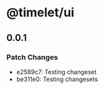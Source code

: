 # @timelet/ui

## 0.0.1

### Patch Changes

- e2589c7: Testing changeset
- be311e0: Testing changesets
